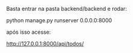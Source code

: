 Basta entrar na pasta backend/backend e rodar:

python manage.py runserver 0.0.0.0:8000

após isso acesse:

http://127.0.0.1:8000/api/todos/